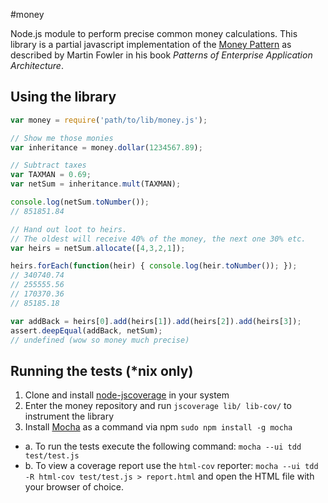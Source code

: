 #money

Node.js module to perform precise common money calculations.
This library is a partial javascript implementation of the [Money Pattern](http://martinfowler.com/eaaCatalog/money.html) as described by Martin Fowler in his book *Patterns of Enterprise Application Architecture*.


## Using the library

```javascript
var money = require('path/to/lib/money.js');

// Show me those monies
var inheritance = money.dollar(1234567.89);

// Subtract taxes
var TAXMAN = 0.69;
var netSum = inheritance.mult(TAXMAN);

console.log(netSum.toNumber());
// 851851.84

// Hand out loot to heirs.
// The oldest will receive 40% of the money, the next one 30% etc.
var heirs = netSum.allocate([4,3,2,1]);

heirs.forEach(function(heir) { console.log(heir.toNumber()); });
// 340740.74
// 255555.56
// 170370.36
// 85185.18

var addBack = heirs[0].add(heirs[1]).add(heirs[2]).add(heirs[3]);
assert.deepEqual(addBack, netSum);
// undefined (wow so money much precise)
```

## Running the tests (*nix only)

1. Clone and install [node-jscoverage](https://github.com/visionmedia/node-jscoverage) in your system
2. Enter the money repository and run `jscoverage lib/ lib-cov/` to instrument the library
3. Install [Mocha](http://visionmedia.github.io/mocha) as a command via npm `sudo npm install -g mocha`
  * a. To run the tests execute the following command: `mocha --ui tdd test/test.js`
  * b. To view a coverage report use the `html-cov` reporter: `mocha --ui tdd -R html-cov test/test.js > report.html` and open the HTML file with your browser of choice.
